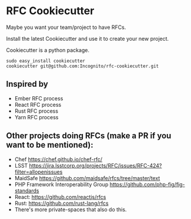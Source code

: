 # RFC Cookiecutter

Maybe you want your team/project to have RFCs.

Install the latest Cookiecutter and use it to create your new project.

Cookiecutter is a python package.

```
sudo easy_install cookiecutter
cookiecutter git@github.com:Incognito/rfc-cookiecutter.git
```

## Inspired by

- Ember RFC process
- React RFC process
- Rust RFC process
- Yarn RFC process

## Other projects doing RFCs (make a PR if you want to be mentioned):

- Chef https://chef.github.io/chef-rfc/
- LSST https://jira.lsstcorp.org/projects/RFC/issues/RFC-424?filter=allopenissues
- MaidSafe https://github.com/maidsafe/rfcs/tree/master/text
- PHP Framework Interoperability Group https://github.com/php-fig/fig-standards
- React: https://github.com/reactjs/rfcs
- Rust: https://github.com/rust-lang/rfcs
- There's more private-spaces that also do this.

